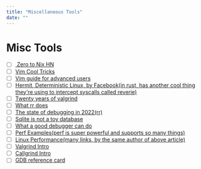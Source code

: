 ```yaml
---
title: "Miscellaneous Tools"
date: ""
---
```


# Misc Tools

- [ ] [ Zero to Nix ](https://determinate.systems/posts/zero-to-nix) [HN](https://lobste.rs/s/kf3xym/introducing_zero_nix)
- [ ] [Vim Cool Tricks ](https://stackoverflow.com/questions/726894/what-are-the-dark-corners-of-vim-your-mom-never-told-you-about)
- [ ] [Vim guide for advanced users](https://news.ycombinator.com/item?id=33811705)
- [ ] [Hermit, Deterministic Linux, by Facebook(in rust, has another cool thing they're using to intercept syscalls called reverie)](https://news.ycombinator.com/item?id=33708867)
- [ ] [Twenty years of valgrind](https://news.ycombinator.com/item?id=32245136)
- [ ] [What rr does](https://news.ycombinator.com/item?id=31617600)
- [ ] [The state of debugging in 2022(rr)](https://youtu.be/yCK0-vWmAsk)
- [ ] [Sqlite is not a toy database](https://antonz.org/sqlite-is-not-a-toy-database/)
- [ ] [What a good debugger can do](https://news.ycombinator.com/item?id=35092998)
- [ ] [Perf Examples(perf is super powerful and supports so many things)](https://www.brendangregg.com/perf.html)
- [ ] [Linux Performance(many links, by the same author of above article)](https://www.brendangregg.com/linuxperf.html)
- [ ] [Valgrind Intro](https://web.stanford.edu/class/archive/cs/cs107/cs107.1196/resources/valgrind)
- [ ] [Callgrind Intro](https://web.stanford.edu/class/archive/cs/cs107/cs107.1196/resources/callgrind)
- [ ] [GDB reference card](https://github.com/hellogcc/100-gdb-tips/blob/master/refcard.pdf)
